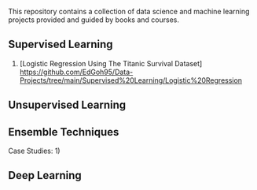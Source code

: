 This repository contains a collection of data science and machine learning projects provided and guided by books and courses.

## Supervised Learning
1) [Logistic Regression Using The Titanic Survival Dataset] https://github.com/EdGoh95/Data-Projects/tree/main/Supervised%20Learning/Logistic%20Regression

## Unsupervised Learning

## Ensemble Techniques
Case Studies:
1) 

## Deep Learning
